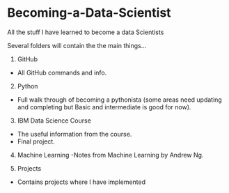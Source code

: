 # Becoming-a-Data-Scientist
All the stuff I have learned to become a data Scientists


Several folders will contain the the main things...

1. GitHub
  - All GitHub commands and info.



2. Python
  - Full walk through of becoming a pythonista (some areas need updating and completing but Basic and intermediate is good for now).
  
  
  
3. IBM Data Science Course
  - The useful information from the course.
  - Final project.



4. Machine Learning
  -Notes from Machine Learning by Andrew Ng.



5. Projects
  - Contains projects where I have implemented 
